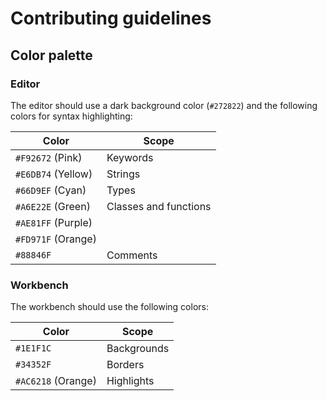 # Contributing guidelines

## Color palette

### Editor

The editor should use a dark background color (`#272822`) and the following colors for syntax highlighting:

| Color | Scope |
| - | - |
| `#F92672` (Pink) | Keywords |
| `#E6DB74` (Yellow) | Strings |
| `#66D9EF` (Cyan) | Types |
| `#A6E22E` (Green) | Classes and functions |
| `#AE81FF` (Purple) | |
| `#FD971F` (Orange) | |
| `#88846F` | Comments |

### Workbench

The workbench should use the following colors:

| Color | Scope |
| - | - |
| `#1E1F1C` | Backgrounds |
| `#34352F` | Borders |
| `#AC6218` (Orange) | Highlights |

